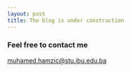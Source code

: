 ```yaml
---
layout: post
title: The blog is under construction
---
```

### Feel free to contact me

[muhamed.hamzic@stu.ibu.edu.ba](mailto:muhamed.hamzic@stu.ibu.edu.ba)
